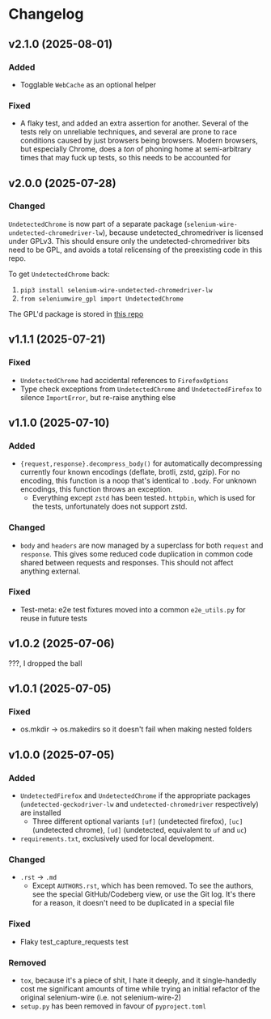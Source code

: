 # Changelog

## v2.1.0 (2025-08-01)

### Added
* Togglable `WebCache` as an optional helper

### Fixed
* A flaky test, and added an extra assertion for another. Several of the tests rely on unreliable techniques, and several are prone to race conditions caused by just browsers being browsers. Modern browsers, but especially Chrome, does a _ton_ of phoning home at semi-arbitrary times that may fuck up tests, so this needs to be accounted for

## v2.0.0 (2025-07-28)

### Changed
`UndetectedChrome` is now part of a separate package (`selenium-wire-undetected-chromedriver-lw`), because undetected_chromedriver is licensed under GPLv3. This should ensure only the undetected-chromedriver bits need to be GPL, and avoids a total relicensing of the preexisting code in this repo.

To get `UndetectedChrome` back:

1. `pip3 install selenium-wire-undetected-chromedriver-lw`
2. `from seleniumwire_gpl import UndetectedChrome`

The GPL'd package is stored in [this repo](https://github.com/LunarWatcher/selenium-wire-undetected-chromedriver)

## v1.1.1 (2025-07-21)

### Fixed
* `UndetectedChrome` had accidental references to `FirefoxOptions`
* Type check exceptions from `UndetectedChrome` and `UndetectedFirefox` to silence `ImportError`, but re-raise anything else

## v1.1.0 (2025-07-10)

### Added 
* `{request,response}.decompress_body()` for automatically decompressing currently four known encodings (deflate, brotli, zstd, gzip). For no encoding, this function is a noop that's identical to `.body`. For unknown encodings, this function throws an exception.
    * Everything except `zstd` has been tested. `httpbin`, which is used for the tests, unfortunately does not support zstd.

### Changed
* `body` and `headers` are now managed by a superclass for both `request` and `response`. This gives some reduced code duplication in common code shared between requests and responses. This should not affect anything external.

### Fixed
* Test-meta: e2e test fixtures moved into a common `e2e_utils.py` for reuse in future tests

## v1.0.2 (2025-07-06)

???, I dropped the ball

## v1.0.1 (2025-07-05)

### Fixed
* os.mkdir -> os.makedirs so it doesn't fail when making nested folders

## v1.0.0 (2025-07-05)

### Added
* `UndetectedFirefox` and `UndetectedChrome` if the appropriate packages (`undetected-geckodriver-lw` and `undetected-chromedriver` respectively) are installed
    * Three different optional variants `[uf]` (undetected firefox), `[uc]` (undetected chrome), `[ud]` (undetected, equivalent to `uf` and `uc`) 
* `requirements.txt`, exclusively used for local development.

### Changed
* `.rst` -> `.md`
    * Except `AUTHORS.rst`, which has been removed. To see the authors, see the special GitHub/Codeberg view, or use the Git log. It's there for a reason, it doesn't need to be duplicated in a special file

### Fixed
* Flaky test_capture_requests test

### Removed
* `tox`, because it's a piece of shit, I hate it deeply, and it single-handedly cost me significant amounts of time while trying an initial refactor of the original selenium-wire (i.e. not selenium-wire-2)
* `setup.py` has been removed in favour of `pyproject.toml`

